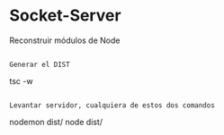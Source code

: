 # Socket-Server

Reconstruir módulos de Node 
```

Generar el DIST
```
tsc -w
```

Levantar servidor, cualquiera de estos dos comandos
```

nodemon dist/
node dist/
```
